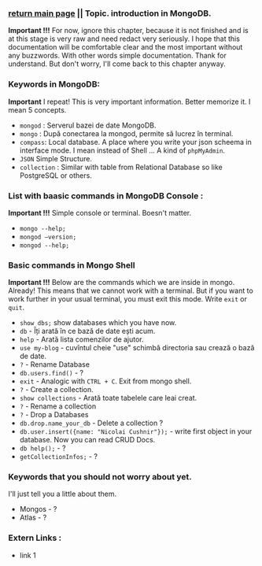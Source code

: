 ### [return main page](../README.md) || Topic. introduction in MongoDB.
**Important !!!** For now, ignore this chapter, because it is not finished and is at this stage is very raw and need redact very seriously. I hope that this documentation will be comfortable clear and the most important without any buzzwords. With other words simple documentation. Thank for understand. But don't worry, I'll come back to this chapter anyway.

### Keywords in MongoDB:
**Important** I repeat! This is very important information. Better memorize it. I mean 5 concepts.
* `mongod` : Serverul bazei de date MongoDB.
* `mongo` : După conectarea la mongod, permite să lucrez în terminal.
*  `compass`: Local database. A place where you write your json scheema in interface mode. I mean instead of Shell ... A kind of `phpMyAdmin`.
* `JSON` Simple Structure.
* `collection` : Similar with table from Relational Database so like PostgreSQL or others.

### List with baasic commands in MongoDB Console :
**Important !!!** Simple console or terminal. Вoesn't matter.
* `mongo --help;`
* `mongod –version;`
* `mongod --help;`

### Basic commands in Mongo Shell
**Important !!!** Below are the commands which we are inside in mongo. Already! This means that we cannot work with a terminal. But if you want to work further in your usual terminal, you must exit this mode. Write `exit` or `quit`.
* `show dbs;` show databases which you have now. 
* `db` - Îți arată în ce bază de date ești acum.
* `help` - Arată lista comenzilor de ajutor.
* `use my-blog` - cuvîntul cheie "use" schimbă directoria sau crează o bază de date. 
* `?` - Rename Database
* `db.users.find()` - ?
* `exit` - Analogic with `CTRL + C`. Exit from mongo shell. 
* `?` - Create a collection.
* `show collections` - Arată toate tabelele care leai creat.
* `?` - Rename a collection
* `?` - Drop a Databases
* `db.drop.name_your_db` - Delete a collection ?
* `db.user.insert({name: "Nicolai Cushnir"});` - write first object in your database.  Now you can read CRUD Docs.
* `db help();` - ?
* `getCollectionInfos;` - ?

### Keywords that you should not worry about yet.
I'll just tell you a little about them.
* Mongos - ?
* Atlas - ?

### Extern Links :
* link 1
